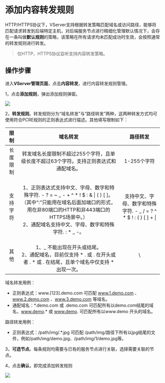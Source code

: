 

# 添加内容转发规则

HTTP/HTTPS协议下，VServer支持根据转发策略匹配域名或访问路径，能够将匹配请求转发到后端特定主机，对后端服务节点进行精细化管理默认情况下，会存在一条叫做**默认规则**的策略，该策略在所有请求均未匹配成功时生效，会按照通常的转发规则进行转发。

> 仅HTTP、HTTPS协议监听支持内容转发策略。


## 操作步骤

进入**VServer管理页面**，点击**内容转发**，进行内容转发规则管理。

1，点击**添加规则**，弹出添加规则弹窗。

![](https://static.ucloud.cn/b094d66652b0429d9371919d5ebe9c5d.png)


2，**转发规则**。转发规则分为“域名转发”与“路径转发”两种，这两种转发方式均可使用符合PCRE规则的正则表达式进行描述。其他填写限制如下：

|   限制  |   域名转发 | 路径转发 |
| :-------: |:---:|:---: |
| 长度限制 | 转发域名长度限制不超过255个字符，且单级长度不超过63个字符。支持正则表达式和通配域名。| 1-255个字符 | 
| 支持字符 | <br>1、正则表达式支持中文、字母、数字和特殊字符. - ? = ~ _ - + ^ * ! $ : & \| ( ) [ ]。（其中“:”只能用在域名后面加端口的形式，用在非80端口的HTTP和非443端口的HTTPS场景中。） <br>2、通配域名支持中文、字母、数字和特殊字符. : * _ -。 | 支持中文、字母、数字和特殊字符. - _ / = ? ^ * $ ! : ( ) [ ] + \| | 
| 其他 | <br>1、_ 不能出现在开头或结尾。 <br>2、通配域名，目前仅支持 * . 或 . 在开头或者 . * 或 . 在结尾，且单个域名中仅支持 * 出现一次。 | \ |


域名转发用例：
- 正则表达式：www.[123].demo.com 可匹配 www.1.demo.com 、 www.2.demo.com 、www.3.demo.com 等域名。
- 通配域名：\*.demo.com 或 .demo.com 可匹配所有以demo.com结尾的域名，www.demo.* 或 www.demo. 可匹配所有以www.demo 开头的域名。


路径转发用例：

- 正则表达式：/path/img/.\*.jpg  可匹配 /path/img/路径下所有以jpg结尾的文件，例如/path/img/demo.jpg、/path/img/1/demo.jpg等。

3，**可选节点**。每条规则均需要与已有的服务节点进行关联，选择需要关联的节点。

4，点击**确认**，即完成添加转发规则

![](https://static.ucloud.cn/21e20e38813d4d95b6c8b105f951bf50.png)


